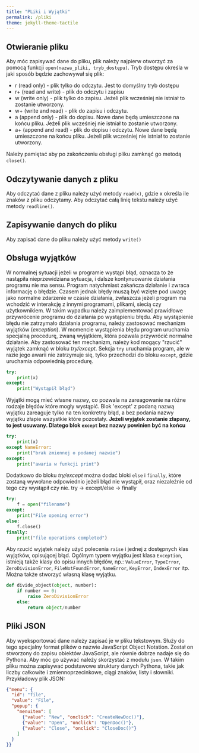 ```yaml
---
title: "PLiki i Wyjątki"
permalink: /pliki
theme: jekyll-theme-tactile
---
```


## Otwieranie pliku
Aby móc zapisywać dane do pliku, plik należy najpierw otworzyć za pomocą funkcji `open(nazwa_pliki, tryb_dostępu)`. Tryb dostępu określa w jaki sposób będzie zachowywał się plik:

- r (read only) - plik tylko do odczytu. Jest to domyślny tryb dostępu
- r+ (read and write) - plik do odczytu i zapisu
- w (write only) - plik tylko do zapisu. Jeżeli plik wcześniej nie istniał to zostanie utworzony.
- w+ (write and read) - plik do zapisu i odczytu. 
- a (append only) - plik do dopisu. Nowe dane będą umieszczone na końcu pliku. Jeżeli plik wcześniej nie istniał to zostanie utworzony.
- a+ (append and read) - plik do dopisu i odczytu. Nowe dane będą umieszczone na końcu pliku. Jeżeli plik wcześniej nie istniał to zostanie utworzony.

Należy pamiętać aby po zakończeniu obsługi pliku zamknąć go metodą `close()`.

## Odczytywanie danych z pliku
Aby odczytać dane z pliku należy użyć metody `read(x)`, gdzie x określa ile znaków z pliku odczytamy. Aby odczytać całą linię tekstu należy użyć metody `readline()`.
## Zapisywanie danych do pliku
Aby zapisać dane do pliku należy użyć metody `write()`

## Obsługa wyjątków
W normalnej sytuacji jeżeli w programie wystąpi błąd, oznacza to że nastąpiła nieprzewidziana sytuacja, i dalsze kontynuowanie działania programu nie ma sensu. Program natychmiast zakańcza działanie i zwraca informację o błędzie. Czasem jednak błędy muszą być wzięte pod uwagę jako normalne zdarzenie w czasie działania, zwłaszcza jeżeli program ma wchodzić w interakcję z innymi programami, plikami, siecią czy użytkownikiem. W takim wypadku należy zaimplementować prawidłowe przywrócenie programu do działania po wystąpieniu błędu. Aby wystąpienie błędu nie zatrzymało działania programu, należy zastosować mechanizm wyjątków (*exception*). W momencie wystąpienia błędu program uruchamia specjalną procedurę, zwaną wyjątkiem, która pozwala przywrócić normalne działanie. Aby zastosować ten mechanizm, należy kod mogący "rzucić" wyjątek zamknąć w bloku *try/except*. Sekcja `try` uruchamia program, ale w razie jego awarii nie zatrzymuje się, tylko przechodzi do bloku `except`, gdzie uruchamia odpowiednią procedurę.

```python
try:
    print(x)
except:
    print("Wystąpił błąd")
```

Wyjątki mogą mieć własne nazwy, co pozwala na zareagowanie na różne rodzaje błędów które mogły wystąpić. Blok 'except' z podaną nazwą wyjątku zareaguje tylko na ten konkretny błąd, a bez podania nazwy wyjątku złapie wszystkie które pozostały. **Jeżeli wyjątek zostanie złapany, to jest usuwany. Dlatego blok `except` bez nazwy powinien być na końcu**

```python
try:
    print(x)
except NameError:
    print("brak zmiennej o podanej nazwie")
except:
    print("awaria w funkcji print")
```

Dodatkowo do bloku *try/except* można dodać bloki `else` i `finally`, które zostaną wywołane odpowiednio jeżeli błąd nie wystąpił, oraz niezależnie od tego czy wystąpił czy nie.
try -> except/else -> finally

```python
try:
    f = open("filename")
except:
    print("File opening error")
else:
    f.close()
finally:
    print("file operations completed")
```

Aby rzucić wyjątek należy użyć polecenia `raise` i jednej z dostępnych klas wyjątków, opisującej błąd. Ogólnym typem wyjątku jest klasa `Exception`, istnieją także klasy do opisu innych błędów, np.: `ValueError`, `TypeError`, `ZeroDivisionError`, `FileNotFoundError`, `NameError`, `KeyError`, `IndexError` itp. Można także stworzyć własną klasę wyjątku.

```python
def divide_object(object, number):
    if number == 0:
        raise ZeroDivisionError
    else:
        return object/number
```

## Pliki JSON
Aby wyeksportować dane należy zapisać je w pliku tekstowym. Służy do tego specjalny format plików o nazwie JavaScript Object Notation. Został on stworzony do zapisu obiektów JavaScript, ale równie dobrze nadaje się do Pythona. Aby móc go używać należy skorzystać z modułu `json`. W takim pliku można zapisywać podstawowe struktury danych Pythona, takie jak liczby całkowite i zmiennoprzecinkowe, ciągi znaków, listy i słowniki. Przykładowy plik JSON:

```json
{"menu": {
  "id": "file",
  "value": "File",
  "popup": {
    "menuitem": [
      {"value": "New", "onclick": "CreateNewDoc()"},
      {"value": "Open", "onclick": "OpenDoc()"},
      {"value": "Close", "onclick": "CloseDoc()"}
    ]
  }
}}
```


